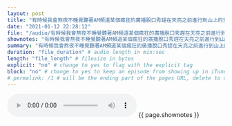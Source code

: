 ```yaml
---
layout: post
title: "有時候我會熬夜不睡覺聽著AM頻道某個瘋狂的廣播脫口秀趕在天亮之前進行到山上的空地看著底下山谷的惡巨龍在一起" # quotes allow forbidden characters like the colon
date: "2021-01-12 22:28:12"
file: "/audio/有時候我會熬夜不睡覺聽著AM頻道某個瘋狂的廣播脫口秀趕在天亮之前進行到山上的空地看著底下山谷的惡巨龍在一起.mp3"
shownotes: "有時候我會熬夜不睡覺聽著AM頻道某個瘋狂的廣播脫口秀趕在天亮之前進行到山上的空地看著底下山谷的惡巨龍在一起"
summary: "有時候我會熬夜不睡覺聽著AM頻道某個瘋狂的廣播脫口秀趕在天亮之前進行到山上的空地看著底下山谷的惡巨龍在一起"
duration: "file_duration" # audio length in min:sec
length: "file_length" # filesize in bytes
explicit: "no" # change to yes to flag with the explicit tag
block: "no" # change to yes to keep an episode from showing up in iTunes
# permalink: /1 # will be the ending part of the pages URL, delete to default to the title
---
```


<audio controls>
<source src="{{site.url}}{{site.baseurl}}{{ page.file }}" type="audio/x-mp3">
Your browser does not support the audio element.
</audio>
{{ page.shownotes }}
